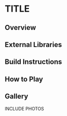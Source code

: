 # TITLE

## Overview

## External Libraries

## Build Instructions

## How to Play

## Gallery
INCLUDE PHOTOS
